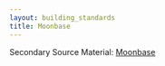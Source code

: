 ```yaml
---
layout: building_standards
title: Moonbase
---
```


Secondary Source Material: [Moonbase](http://www.brickfair.com/Moonbase/)
